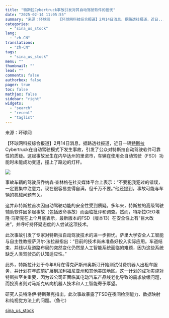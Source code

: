 ```yaml
---
title: "特斯拉Cybertruck事故引发对其自动驾驶软件的担忧"
date: "2025-02-14 11:05:55"
summary: "来源：环球网 　　【环球网科技综合报道】2月14日消息，据路透社报道，近日..."
categories:
  - "sina_us_stock"
lang:
  - "zh-CN"
translations:
  - "zh-CN"
tags:
  - "sina_us_stock"
menu: ""
thumbnail: ""
lead: ""
comments: false
authorbox: false
pager: true
toc: false
mathjax: false
sidebar: "right"
widgets:
  - "search"
  - "recent"
  - "taglist"
---
```


来源：环球网

【环球网科技综合报道】2月14日消息，据路透社报道，近日一辆[特斯拉](https://stock.finance.sina.com.cn/usstock/quotes/TSLA.html)Cybertruck在自动驾驶模式下发生事故，引发了公众对特斯拉自动驾驶软件可靠性的质疑。这起事故发生在内华达州的里诺市，车辆在使用全自动驾驶（FSD）功能时未能成功变道，撞上了路边的灯杆。

![](//n.sinaimg.cn/sinakd20250214s/410/w640h570/20250214/7857-5a6cf9ed95fd534dfa778847db117b84.png)

事故车辆的驾驶员乔纳森·查林格在社交媒体平台上表示：“不要犯我犯过的错误，一定要集中注意力。现在很容易变得自满，但千万不要。”他还提到，事故可能与车辆的机械问题有关。

这并非特斯拉首次因自动驾驶功能的安全性受到质疑。多年来，特斯拉的高级驾驶辅助软件因多起事故（包括致命事故）而面临批评和调查。然而，特斯拉CEO埃隆·马斯克在上个月底表示，最新版本的FSD（版本13）在安全性上有“巨大改进”，并呼吁持怀疑态度的人尝试这项技术。

此次事故引发了专家对特斯拉自动驾驶技术的进一步担忧。萨里大学安全人工智能与自主性教授萨贝尔·法拉赫指出：“目前的技术尚未准备好投入实际应用。车道结束、并线以及道路布局的突然变化仍然是人工智能系统面临的难题，因为这些系统缺乏人类驾驶员的认知适应性。”

此外，特斯拉计划于今年6月在得克萨斯州奥斯汀开始测试付费机器人出租车服务，并计划在年底前扩展到加利福尼亚州和其他美国地区。这一计划的成功实施对特斯拉至关重要，因为该公司正面临其电动汽车产品线老化导致的需求放缓问题，而投资者则对马斯克转向机器人技术和人工智能寄予厚望。

研究人员特洛伊·特斯莱克指出，此次事故暴露了FSD在夜间检测能力、数据映射和纯视觉方法上的问题。（鱼七）

[sina_us_stock](https://finance.sina.com.cn/jjxw/2025-02-14/doc-inekmitn6968830.shtml)
